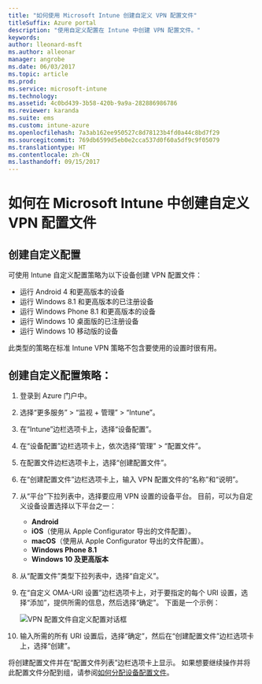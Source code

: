 ```yaml
---
title: "如何使用 Microsoft Intune 创建自定义 VPN 配置文件"
titleSuffix: Azure portal
description: "使用自定义配置在 Intune 中创建 VPN 配置文件。"
keywords: 
author: lleonard-msft
ms.author: alleonar
manager: angrobe
ms.date: 06/03/2017
ms.topic: article
ms.prod: 
ms.service: microsoft-intune
ms.technology: 
ms.assetid: 4c0bd439-3b58-420b-9a9a-282886986786
ms.reviewer: karanda
ms.suite: ems
ms.custom: intune-azure
ms.openlocfilehash: 7a3ab162ee950527c8d78123b4fd0a44c8bd7f29
ms.sourcegitcommit: 769db6599d5eb0e2cca537d0f60a5df9c9f05079
ms.translationtype: HT
ms.contentlocale: zh-CN
ms.lasthandoff: 09/15/2017
---
```

# <a name="how-to-create-custom-vpn-profiles-in-microsoft-intune"></a>如何在 Microsoft Intune 中创建自定义 VPN 配置文件

## <a name="create-a-custom-configuration"></a>创建自定义配置
可使用 Intune 自定义配置策略为以下设备创建 VPN 配置文件：

* 运行 Android 4 和更高版本的设备
* 运行 Windows 8.1 和更高版本的已注册设备
* 运行 Windows Phone 8.1 和更高版本的设备
* 运行 Windows 10 桌面版的已注册设备 
* 运行 Windows 10 移动版的设备

此类型的策略在标准 Intune VPN 策略不包含要使用的设置时很有用。

## <a name="to-create-a-custom-configuration-policy"></a>创建自定义配置策略：

1. 登录到 Azure 门户中。
2. 选择“更多服务” > “监视 + 管理” > “Intune”。
3. 在“Intune”边栏选项卡上，选择“设备配置”。
4. 在“设备配置”边栏选项卡上，依次选择“管理” > “配置文件”。
5. 在配置文件边栏选项卡上，选择“创建配置文件”。
6. 在“创建配置文件”边栏选项卡上，输入 VPN 配置文件的“名称”和“说明”。
7. 从“平台”下拉列表中，选择要应用 VPN 设置的设备平台。 目前，可以为自定义设备设置选择以下平台之一：
    - **Android**
    - **iOS**（使用从 Apple Configurator 导出的文件配置）。
    - **macOS**（使用从 Apple Configurator 导出的文件配置）。
    - **Windows Phone 8.1**
    - **Windows 10 及更高版本**
6. 从“配置文件”类型下拉列表中，选择“自定义”。
7. 在“自定义 OMA-URI 设置”边栏选项卡上，对于要指定的每个 URI 设置，选择“添加”，提供所需的信息，然后选择“确定”。 下面是一个示例：

   ![VPN 配置文件自定义配置对话框](./media/Intune_Add_VPN_URI.png)

4.  输入所需的所有 URI 设置后，选择“确定”，然后在“创建配置文件”边栏选项卡上，选择“创建”。

将创建配置文件并在“配置文件列表”边栏选项卡上显示。
如果想要继续操作并将此配置文件分配到组，请参阅[如何分配设备配置文件](device-profile-assign.md)。




